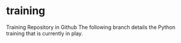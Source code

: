 # training
Training Repository in Github
The following branch details the Python training that is currently in play.

